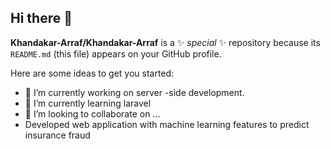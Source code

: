 ## Hi there 👋


**Khandakar-Arraf/Khandakar-Arraf** is a ✨ _special_ ✨ repository because its `README.md` (this file) appears on your GitHub profile.

Here are some ideas to get you started:

- 🔭 I’m currently working on server -side development.
- 🌱 I’m currently learning laravel
- 👯 I’m looking to collaborate on ...
- Developed web application with machine learning features to predict insurance fraud


